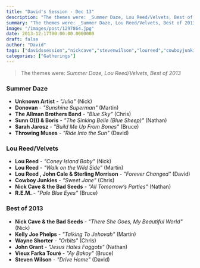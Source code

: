 ```yaml
---
title: "David's Session - Dec 13"
description: "The themes were: _Summer Daze, Lou Reed/Velvets, Best of 2013_"
summary: "The themes were: _Summer Daze, Lou Reed/Velvets, Best of 2013_"
image: "/images/post/1297864.jpg"
date: 2013-12-17T00:00:00.0000000
draft: false
author: "David"
tags: ["davidssession","nickcave","stevenwilson","loureed","cowboyjunkies","theallmanbrothersband","sarahjarosz","throwingmuses","kellyjoephelps","rem","johngrant","boris","wayneshorter","vieuxfarkatoureetkhruangbin","sunno","donovan","johncale","unknownartist","sterlingmorrison"]
categories: ["Gatherings"]
---
```

> The themes were: _Summer Daze, Lou Reed/Velvets, Best of 2013_
### Summer Daze
- **Unknown Artist** - _"Julia"_ (Nick)
- **Donovan** - _"Sunshine Superman"_ (Martin)
- **The Allman Brothers Band** - _"Blue Sky"_ (Chris)
- **Sunn O))) & Boris** - _"The Sinking Belle (Blue Sheep)"_ (Nathan)
- **Sarah Jarosz** - _"Build Me Up From Bones"_ (Bruce)
- **Throwing Muses** - _"Ride Into the Sun"_ (David)
### Lou Reed/Velvets
- **Lou Reed** - _"Coney Island Baby"_ (Nick)
- **Lou Reed** - _"Walk on the Wild Side"_ (Martin)
- **Lou Reed , John Cale & Sterling Morrison** - _"Forever Changed"_ (David)
- **Cowboy Junkies** - _"Sweet Jane"_ (Chris)
- **Nick Cave & the Bad Seeds** - _"All Tomorrow’s Parties"_ (Nathan)
- **R.E.M.** - _"Pale Blue Eyes"_ (Bruce)
### Best of 2013
- **Nick Cave & the Bad Seeds** - _"There She Goes, My Beautiful World"_ (Nick)
- **Kelly Joe Phelps** - _"Talking To Jehovah"_ (Martin)
- **Wayne Shorter** - _"Orbits"_ (Chris)
- **John Grant** - _"Jesus Hates Faggots"_ (Nathan)
- **Vieux Farka Touré** - _"Ay Bakoy"_ (Bruce)
- **Steven Wilson** - _"Drive Home"_ (David)
